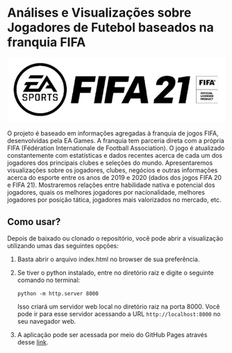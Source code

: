 # Análises e Visualizações sobre Jogadores de Futebol baseados na franquia FIFA

<img src="assets/FIFA-logo.png" alt="FIFA" />

O projeto é baseado em informações agregadas à franquia de jogos FIFA, desenvolvidas pela EA Games. A franquia tem parceria direta com a própria FIFA (Fédération Internationale de Football Association). O jogo é atualizado constantemente com estatísticas e dados recentes acerca de cada um dos jogadores dos principais clubes e seleções do mundo. Apresentaremos visualizações sobre os jogadores, clubes, negócios e  outras informações acerca do esporte entre os anos de 2019 e 2020 (dados dos jogos FIFA 20 e FIFA 21). Mostraremos relações entre habilidade nativa e potencial dos jogadores, quais os melhores jogadores por nacionalidade, melhores jogadores por posição tática, jogadores mais valorizados no mercado, etc.

## Como usar?

Depois de baixado ou clonado o repositório, você pode abrir a visualização utilizando umas das seguintes opções:

1. Basta abrir o arquivo index.html no browser de sua preferência.

2. Se tiver o python instalado, entre no diretório raíz e digite o seguinte comando no terminal:

    ```
    python -m http.server 8000
    ```

    Isso criará um servidor web local no diretório raiz na porta 8000. Você pode ir para esse servidor acessando a URL `http://localhost:8000` no seu navegador web.

3. A aplicação pode ser acessada por meio do GitHub Pages através desse [link](https://thalissonfelipe.github.io/datavis-course/project/index.html).
